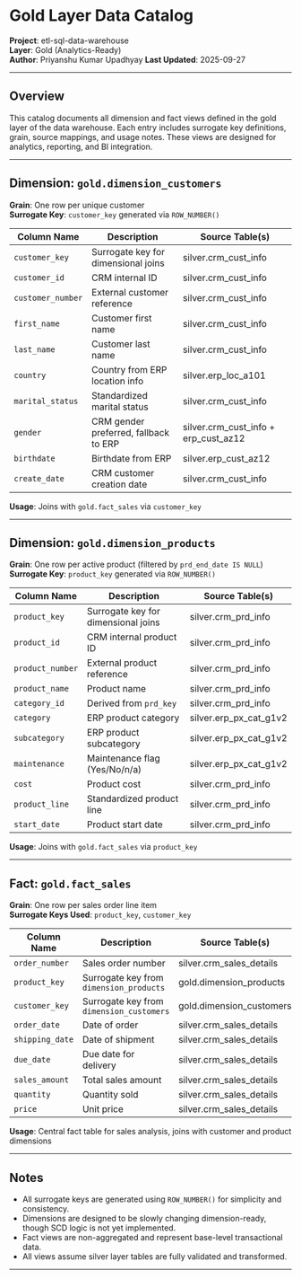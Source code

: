 # Gold Layer Data Catalog  
**Project**: etl-sql-data-warehouse  
**Layer**: Gold (Analytics-Ready)  
**Author**: Priyanshu Kumar Upadhyay
**Last Updated**: 2025-09-27

---

## Overview

This catalog documents all dimension and fact views defined in the gold layer of the data warehouse. Each entry includes surrogate key definitions, grain, source mappings, and usage notes. These views are designed for analytics, reporting, and BI integration.

---

## Dimension: `gold.dimension_customers`

**Grain**: One row per unique customer  
**Surrogate Key**: `customer_key` generated via `ROW_NUMBER()`  

| Column Name        | Description                                      | Source Table(s)               |
|--------------------|--------------------------------------------------|-------------------------------|
| `customer_key`      | Surrogate key for dimensional joins              | silver.crm_cust_info          |
| `customer_id`       | CRM internal ID                                  | silver.crm_cust_info          |
| `customer_number`   | External customer reference                      | silver.crm_cust_info          |
| `first_name`        | Customer first name                              | silver.crm_cust_info          |
| `last_name`         | Customer last name                               | silver.crm_cust_info          |
| `country`           | Country from ERP location info                   | silver.erp_loc_a101           |
| `marital_status`    | Standardized marital status                      | silver.crm_cust_info          |
| `gender`            | CRM gender preferred, fallback to ERP           | silver.crm_cust_info + erp_cust_az12 |
| `birthdate`         | Birthdate from ERP                               | silver.erp_cust_az12          |
| `create_date`       | CRM customer creation date                       | silver.crm_cust_info          |

**Usage**: Joins with `gold.fact_sales` via `customer_key`

---

## Dimension: `gold.dimension_products`

**Grain**: One row per active product (filtered by `prd_end_date IS NULL`)  
**Surrogate Key**: `product_key` generated via `ROW_NUMBER()`  

| Column Name        | Description                                      | Source Table(s)               |
|--------------------|--------------------------------------------------|-------------------------------|
| `product_key`       | Surrogate key for dimensional joins              | silver.crm_prd_info           |
| `product_id`        | CRM internal product ID                          | silver.crm_prd_info           |
| `product_number`    | External product reference                       | silver.crm_prd_info           |
| `product_name`      | Product name                                     | silver.crm_prd_info           |
| `category_id`       | Derived from `prd_key`                           | silver.crm_prd_info           |
| `category`          | ERP product category                             | silver.erp_px_cat_g1v2        |
| `subcategory`       | ERP product subcategory                          | silver.erp_px_cat_g1v2        |
| `maintenance`       | Maintenance flag (Yes/No/n/a)                    | silver.erp_px_cat_g1v2        |
| `cost`              | Product cost                                     | silver.crm_prd_info           |
| `product_line`      | Standardized product line                        | silver.crm_prd_info           |
| `start_date`        | Product start date                               | silver.crm_prd_info           |

**Usage**: Joins with `gold.fact_sales` via `product_key`

---

## Fact: `gold.fact_sales`

**Grain**: One row per sales order line item  
**Surrogate Keys Used**: `product_key`, `customer_key`  

| Column Name        | Description                                      | Source Table(s)               |
|--------------------|--------------------------------------------------|-------------------------------|
| `order_number`      | Sales order number                               | silver.crm_sales_details      |
| `product_key`       | Surrogate key from `dimension_products`          | gold.dimension_products       |
| `customer_key`      | Surrogate key from `dimension_customers`         | gold.dimension_customers      |
| `order_date`        | Date of order                                    | silver.crm_sales_details      |
| `shipping_date`     | Date of shipment                                 | silver.crm_sales_details      |
| `due_date`          | Due date for delivery                            | silver.crm_sales_details      |
| `sales_amount`      | Total sales amount                               | silver.crm_sales_details      |
| `quantity`          | Quantity sold                                    | silver.crm_sales_details      |
| `price`             | Unit price                                       | silver.crm_sales_details      |

**Usage**: Central fact table for sales analysis, joins with customer and product dimensions

---

## Notes

- All surrogate keys are generated using `ROW_NUMBER()` for simplicity and consistency.
- Dimensions are designed to be slowly changing dimension-ready, though SCD logic is not yet implemented.
- Fact views are non-aggregated and represent base-level transactional data.
- All views assume silver layer tables are fully validated and transformed.

---
